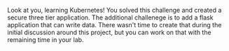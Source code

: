 Look at you, learning Kubernetes!
You solved this challenge and created a secure three tier application.
The additional challenege is to add a flask application that can write data. There wasn't time to create that during the initial discussion around this project, but you can work on that with the remaining time in your lab.